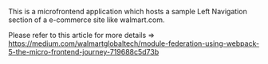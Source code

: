This is a microfrontend application which hosts a sample Left Navigation section of a e-commerce site like walmart.com.

Please refer to this article for more details => https://medium.com/walmartglobaltech/module-federation-using-webpack-5-the-micro-frontend-journey-719688c5d73b


